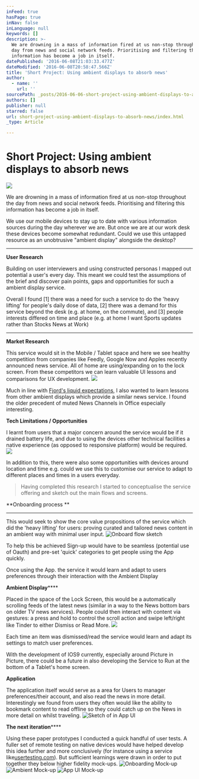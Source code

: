 ```yaml
---
inFeed: true
hasPage: true
inNav: false
inLanguage: null
keywords: []
description: >-
  We are drowning in a mass of information fired at us non-stop throughout the
  day from news and social network feeds. Prioritising and filtering this
  information has become a job in itself. 
datePublished: '2016-06-08T21:03:33.477Z'
dateModified: '2016-06-08T20:58:47.566Z'
title: 'Short Project: Using ambient displays to absorb news'
author:
  - name: ''
    url: ''
sourcePath: _posts/2016-06-06-short-project-using-ambient-displays-to-absorb-news.md
authors: []
publisher: null
starred: false
url: short-project-using-ambient-displays-to-absorb-news/index.html
_type: Article

---
```

# Short Project: Using ambient displays to absorb news
![](https://the-grid-user-content.s3-us-west-2.amazonaws.com/070946ff-397d-43a6-b572-e427f2ee1776.png)

We are drowning in a mass of information fired at us non-stop throughout the day from news and social network feeds. Prioritising and filtering this information has become a job in itself. 

We use our mobile devices to stay up to date with various information sources during the day wherever we are. But once we are at our work desk these devices become somewhat redundant. Could we use this untapped resource as an unobtrusive "ambient display" alongside the desktop?

****

**User Research**

Building on user interviewers and using constructed personas I mapped out potential a user's every day. This meant we could test the assumptions of the brief and discover pain points, gaps and opportunities for such a ambient display service. 

Overall I found \[1\] there was a need for such a service to do the 'heavy lifting' for people's daily dose of data, \[2\] there was a demand for this service beyond the desk (e.g. at home, on the commute), and \[3\] people interests differed on time and place (e.g. at home I want Sports updates rather than Stocks News at Work)

****

**Market Research**

This service would sit in the Mobile / Tablet space and here we see healthy competition from companies like Feedly, Google Now and Apples recently announced news service. All of home are using/expanding on to the lock screen. From these competitors we can learn valuable UI lessons and comparisons for UX development.
![](https://the-grid-user-content.s3-us-west-2.amazonaws.com/cac51c45-d8e5-421a-809f-1eabd1c3149e.png)

Much in line with [Fjord's liquid expectations][0], I also wanted to learn lessons from other ambient displays which provide a similar news service. I found the older precedent of muted News Channels in Office especially interesting.

**Tech Limitations / Opportunities**

I learnt from users that a major concern around the service would be if it drained battery life, and due to using the devices other technical facilities a native experience (as opposed to responsive platform) would be required.
![](https://the-grid-user-content.s3-us-west-2.amazonaws.com/7eff0ded-18b4-497d-9206-18c6943f4c11.png)

In addition to this, there were also some opportunities with devices around location and time e.g. could we use this to customise our service to adapt to different places and times in a users everyday. 
> 
> Having completed this research I started to conceptualise the service offering and sketch out the main flows and screens. 

**Onboarding process **

****

This would seek to show the core value propositions of the service which did the 'heavy lifting' for users: proving curated and tailored news content in an ambient way with minimal user input.
![Onboard flow sketch](https://the-grid-user-content.s3-us-west-2.amazonaws.com/0ba64ffc-c678-431b-9857-79a3535fd47c.jpg)

To help this be achieved Sign-up would have to be seamless (potential use of Oauth) and pre-set 'quick' categories to get people using the App quickly. 

Once using the App. the service it would learn and adapt to users preferences through their interaction with the Ambient Display

**Ambient Display******

Placed in the space of the Lock Screen, this would be a automatically scrolling feeds of the latest news (similar in a way to the News bottom bars on older TV news services). People could then interact with content via gestures: a press and hold to control the scroll action and swipe left/right like Tinder to either Dismiss or Read More.
![](https://the-grid-user-content.s3-us-west-2.amazonaws.com/830d3373-a722-4260-b373-14d9896844f6.jpg)

Each time an item was dismissed/read the service would learn and adapt its settings to match user preferences.

With the development of IOS9 currently, especially around Picture in Picture, there could be a future in also developing the Service to Run at the bottom of a Tablet's home screen.

**Application**

The application itself would serve as a area for Users to manager preferences/their account, and also read the news in more detail. Interestingly we found from users they often would like the ability to bookmark content to read offline so they could catch up on the News in more detail on whilst traveling.
![Sketch of in App UI](https://the-grid-user-content.s3-us-west-2.amazonaws.com/e74ca038-6a52-43e5-92d7-a065b87318eb.jpg)

**The next iteration******

Using these paper prototypes I conducted a quick handful of user tests. A fuller set of remote testing on native devices would have helped develop this idea further and more conclusively (for instance using a service like[usertesting.com][1]). But sufficient learnings were drawn in order to put together they below higher fidelity mock-ups.
![Onboarding Mock-up](https://the-grid-user-content.s3-us-west-2.amazonaws.com/9f7b0f3f-dbbe-45d9-b12e-73fd990d6849.png)
![Ambient Mock-up](https://the-grid-user-content.s3-us-west-2.amazonaws.com/15a085e3-eb83-4ec8-acc8-6da4d25ab558.png)
![App UI Mock-up](https://the-grid-user-content.s3-us-west-2.amazonaws.com/c8d988c6-e3b2-4bd4-8de6-255a02e2fa8e.png)

[0]: http://www.economistgroup.com/leanback/consumers/accenture-liquid-expectations/
[1]: https://www.usertesting.com/